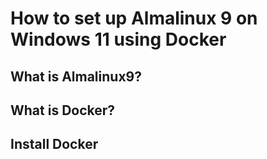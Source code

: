 # How to set up Almalinux 9 on Windows 11 using Docker

## What is Almalinux9?

## What is Docker?

## Install Docker

